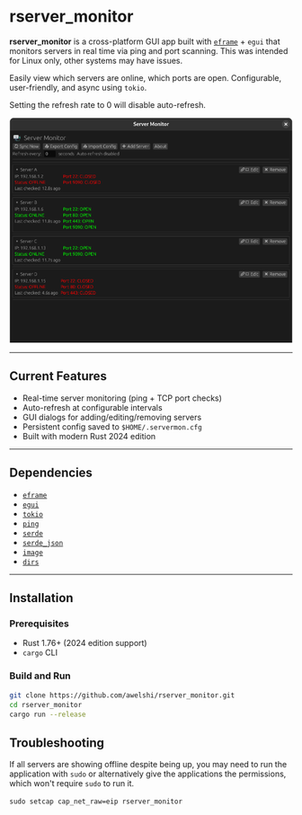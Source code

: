 # rserver_monitor

**rserver_monitor** is a cross-platform GUI app built with [`eframe`](https://github.com/emilk/egui/tree/master/crates/eframe) + `egui` that monitors servers in real time via ping and port scanning. This was intended for Linux only, other systems may have issues.

Easily view which servers are online, which ports are open. Configurable, user-friendly, and async using `tokio`.

Setting the refresh rate to 0 will disable auto-refresh.

![screenshot](assets/screenshot.png)

---

## Current Features

-  Real-time server monitoring (ping + TCP port checks)
-  Auto-refresh at configurable intervals
-  GUI dialogs for adding/editing/removing servers
-  Persistent config saved to `$HOME/.servermon.cfg`
-  Built with modern Rust 2024 edition

---

## Dependencies

- [`eframe`](https://docs.rs/eframe)
- [`egui`](https://docs.rs/egui)
- [`tokio`](https://tokio.rs/)
- [`ping`](https://crates.io/crates/ping)
- [`serde`](https://serde.rs/)
- [`serde_json`](https://docs.rs/serde_json)
- [`image`](https://crates.io/crates/image)
- [`dirs`](https://crates.io/crates/dirs)

---

## Installation

### Prerequisites

- Rust 1.76+ (2024 edition support)
- `cargo` CLI

### Build and Run

```bash
git clone https://github.com/awelshi/rserver_monitor.git
cd rserver_monitor
cargo run --release
```

## Troubleshooting

If all servers are showing offline despite being up, you may need to run the application with ```sudo``` or alternatively give the applications the permissions, which won't require ```sudo``` to run it.

```sudo setcap cap_net_raw=eip rserver_monitor```
